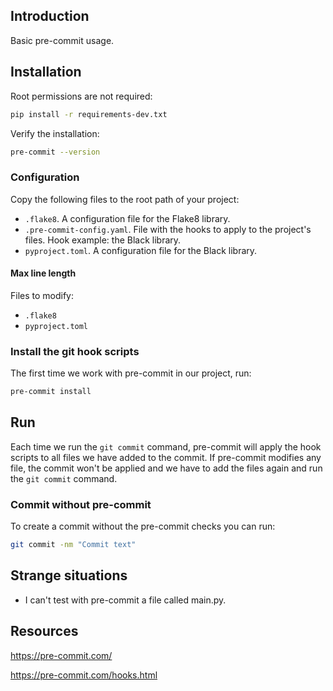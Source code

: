 ## Introduction

Basic pre-commit usage.

## Installation

Root permissions are not required:

```bash
pip install -r requirements-dev.txt
```

Verify the installation:

```bash
pre-commit --version
```

### Configuration

Copy the following files to the root path of your project:

- `.flake8`. A configuration file for the Flake8 library.
- `.pre-commit-config.yaml`. File with the hooks to apply to the project's files. Hook example: the Black library.
- `pyproject.toml`. A configuration file for the Black library.

#### Max line length

Files to modify:

- `.flake8`
- `pyproject.toml`


### Install the git hook scripts

The first time we work with pre-commit in our project, run:

```bash
pre-commit install
```

## Run

Each time we run the `git commit` command, pre-commit will apply the hook scripts to all files we have added to the commit. If pre-commit modifies any file, the commit won't be applied and we have to add the files again and run the `git commit` command.

### Commit without pre-commit

To create a commit without the pre-commit checks you can run:

```bash
git commit -nm "Commit text"
```

## Strange situations

- I can't test with pre-commit a file called main.py.

## Resources

https://pre-commit.com/

https://pre-commit.com/hooks.html
